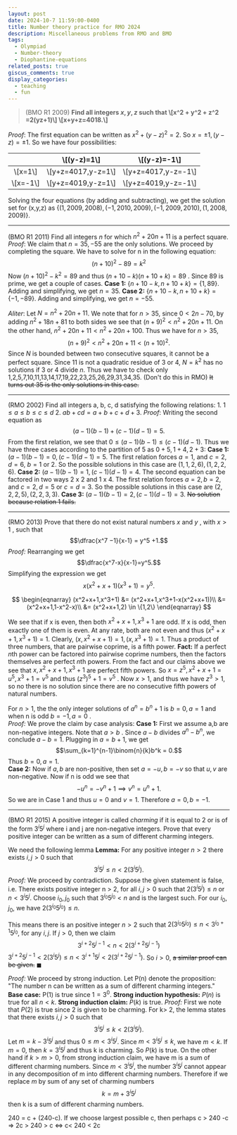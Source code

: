 ```yaml
---
layout: post
date: 2024-10-7 11:59:00-0400
title: Number theory practice for RMO 2024
description: Miscellaneous problems from RMO and BMO
tags:
  - Olympiad
  - Number-theory
  - Diophantine-equations
related_posts: true
giscus_comments: true
display_categories:
  - teaching
  - fun
---
```


> (BMO R1 2009) **Find all integers $x,y,z$ such that \\[x^2 + y^2 + z^2 =2(yz+1)\\] \\[x+y+z=4018.\\]**

_Proof_: The first equation can be written as $x^2 + (y-z)^2=2.$ So $x = \pm 1, (y-z)=\pm 1.$ So we have four possibilities:

|            | \\[(y-z)=1\\]        | \\[(y-z)=-1\\]        |
| :--------: | -------------------- | --------------------- |
| \\[x=1\\]  | \\[y+z=4017,y-z=1\\] | \\[y+z=4017,y-z=-1\\] |
| \\[x=-1\\] | \\[y+z=4019,y-z=1\\] | \\[y+z=4019,y-z=-1\\] |

Solving the four equations (by adding and subtracting), we get the solution set for (x,y,z) as $\{(1,2009,2008),(-1,2010,2009),(-1,2009,2010),(1,2008,2009)\}$.

---

(BMO R1 2011) Find all integers $n$ for which $n^2 +20n+11$ is a perfect square.
_Proof_: We claim that $n=35,-55$ are the only solutions. We proceed by completing the square. We have to solve for n in the following equation: $$(n+10)^2-89=k^2$$
Now $(n+10)^2 - k^2 =89$ and thus $(n+10-k)(n+10+k)=89$ . Since 89 is prime, we get a couple of cases.
**Case 1:** $\{n+10-k,n+10+k\}=\{1,89\}$. Adding and simplifying, we get $n=35$.
**Case 2:** $\{n+10-k,n+10+k\}=\{-1,-89\}$. Adding and simplifying, we get $n=-55$.

_Aliter_: Let $N = n^2 + 20n + 11$. We note that for $n> 35$, since $0 < 2n-70$, by adding $n^2 + 18n + 81$ to both sides we see that $(n+9)^2 < n^2 +20n + 11$. On the other hand, $n^2 +  20n + 11 < n^2 + 20 n + 100$. Thus we have for $n > 35$, $$(n+9)^2 < n^2 + 20n + 11 < (n+10)^2.$$ Since $N$ is bounded between two consecutive squares, it cannot be a perfect square.
Since 11 is not a quadratic residue of 3 or 4, $N = k^2$ has no solutions if 3 or 4 divide $n$. Thus we have to check only 1,2,5,7,10,11,13,14,17,19,22,23,25,26,29,31,34,35. (Don't do this in RMO) ~~It turns out 35 is the only solutions in this case.~~

---

(RMO 2002) Find all integers a, b, c, d satisfying the following relations: 1. $1\leq a\leq b\leq c\leq d$ 2. $ab+cd=a+b+c+d+3.$
_Proof_: Writing the second equation as $$(a-1)(b-1)+(c-1)(d-1)=5.$$ From the first relation, we see that $0 \leq (a-1)(b-1) \leq (c-1)(d-1)$. Thus we have three cases according to the partition of 5 as $0+5,1+4,2+3$:
**Case 1:** $(a-1)(b-1)=0, (c-1)(d-1)=5.$
The first relation forces $a=1$, and $c=2,d=6$, $b=1$ or $2$. So the possible solutions in this case are $(1,1,2,6),(1,2,2,6).$
**Case 2:** $(a-1)(b-1)=1, (c-1)(d-1)=4.$
The second equation can be factored in two ways 2 x 2 and 1 x 4. The first relation forces $a=2,b=2$, and $c=2,d=5$ or $c=d=3$. So the possible solutions in this case are $(2,2,2,5),(2,2,3,3).$
**Case 3:** $(a-1)(b-1)=2, (c-1)(d-1)=3.$
~~No solution because relation 1 fails.~~

---

(RMO 2013) Prove that there do not exist natural numbers $x$ and $y$ , with $x>1$ , such that $$\dfrac{x^7 −1}{x-1} = y^5 +1.$$
_Proof:_ Rearranging we get $$\dfrac{x^7-x}{x-1}=y^5.$$ Simplifying the expression we get $$x(x^2+x+1)(x^3+1)=y^5.$$

$$
\begin{eqnarray}
(x^2+x+1,x^3+1) &= (x^2+x+1,x^3+1-x(x^2+x+1))\\
                &= (x^2+x+1,1-x^2-x)\\
                &= (x^2+x+1,2) \in \{1,2\}
\end{eqnarray}
$$

We see that if x is even, then both $x^2+x+1,x^3+1$ are odd. If x is odd, then exactly one of them is even. At any rate, both are not even and thus $(x^2+x+1,x^3+1) = 1$.
Clearly, $(x,x^2+x+1)=1, (x,x^3+1)=1$. Thus a product of three numbers, that are pairwise coprime, is a fifth power.
**Fact:** If a perfect $n$th power can be factored into pairwise coprime numbers, then the factors themselves are perfect $n$th powers.
From the fact and our claims above we see that $x,x^2+x+1,x^3+1$ are perfect fifth powers.
So $x=z^5, x^2+x+1=u^5, x^3+1=v^5$ and thus $(z^3)^5 + 1 = v^5$ . Now $x> 1$, and thus we have $z^3> 1,$ so no there is no solution since there are no consecutive fifth powers of natural numbers.

For $n > 1$, the the only integer solutions of $a^n = b^n +1$ is $b=0,a=1$ and when n is odd $b=-1,a=0$ .  
_Proof:_ We prove the claim by case analysis:
**Case 1:** First we assume a,b are non-negative integers. Note that $a>b$ . Since $a-b$ divides $a^n - b^n$, we conclude $a-b=1$. Plugging in $a=b+1$, we get $$\sum_{k=1}^{n-1}\binom{n}{k}b^k = 0.$$ Thus $b=0,a=1.$  
**Case 2:** Now if $a,b$ are non-positive, then set $a=-u, b=-v$ so that $u,v$ are non-negative. Now if n is odd we see that $$-u^n = -v^n + 1 \implies v^n = u^n+1.$$
So we are in Case 1 and thus $u=0$ and $v=1$. Therefore $a=0, b=-1$.

---

(BMO R1 2015) A positive integer is called _charming_ if it is equal to 2 or is of the form $3^i 5^j$ where i and j are non-negative integers. Prove that every positive integer can be written as a sum of different charming integers.

We need the following lemma
**Lemma:** For any positive integer $n > 2$ there exists $i,j > 0$ such that $$3^i 5^j \leq n < 2 (3^i 5^j).$$_Proof:_ We proceed by contradiction. Suppose the given statement is false, i.e. There exists positive integer n > 2, for all $i,j >0$ such that $2(3^i5^j) \leq n$ or $n < 3^i5^j$.
Choose $i_0,j_0$ such that $3^{i_0}5^{j_0} < n$ and is the largest such. For our $i_0,j_0$, we have $2(3^{i_0}5^{j_0}) \leq n.$

This means there is an positive integer $n>2$ such that $2 (3^{i_0} 5^{j_0}) \leq n < 3^{i_0+1}5^{j_0},$ for any $i,j$. If $j>0$, then we claim $$3^{i+2}5^{j-1} < n < 2(3^{i+2}5^{j-1})$$ $3^{i+2}5^{j-1} < 2(3^i5^j)\leq n < 3^{i+1}5^j < 2(3^{i+2}5^{j-1}).$ So $i > 0$, ~~a similar proof can be given.~~ $\blacksquare$

_Proof:_ We proceed by strong induction.
Let P(n) denote the proposition: "The number n can be written as a sum of different charming integers."
**Base case:** P(1) is true since $1= 3^0$.
**Strong induction hypothesis:** $P(n)$ is true for all $n < k$.
**Strong induction claim:** $P(k)$ is true.
_Proof:_ First we note that $P(2)$ is true since 2 is given to be charming. For k> 2, the lemma states that there exists $i,j > 0$ such that $$3^i 5^j \leq k < 2 (3^i 5^j).$$ Let $m = k - 3^i5^j$ and thus $0 \leq m < 3^i5^j$. Since $m < 3^i 5^j  \leq k$, we have $m < k.$ If $m=0$, then $k=3^i5^j$ and thus k is charming. So $P(k)$ is true.
On the other hand if $k > m > 0$, from strong induction claim, we have m is a sum of different charming numbers. Since $m < 3^i5^j$, the number $3^i5^j$ cannot appear in any decomposition of m into different charming numbers. Therefore if we replace $m$ by sum of any set of charming numbers $$k = m + 3^i5^j$$ then k is a sum of different charming numbers.

240 = c + (240-c). If we choose largest possible c, then perhaps c > 240 -c => 2c > 240 > c <=> c< 240 < 2c
